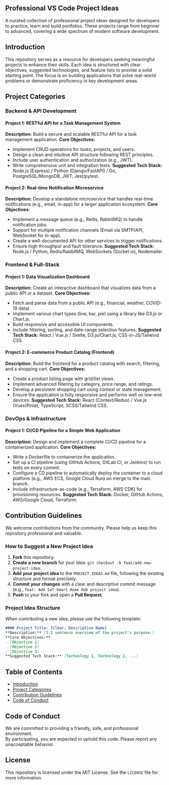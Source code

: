 ## Professional VS Code Project Ideas

A curated collection of professional project ideas designed for developers to practice, learn and build portfolios. These projects range from beginner to advanced, covering a wide spectrum of modern software development.

## Introduction

This repository serves as a resource for developers seeking meaningful projects to enhance their skills. Each idea is structured with clear objectives, suggested technologies, and feature lists to provide a solid starting point. The focus is on building applications that solve real-world problems or demonstrate proficiency in key development areas.

## Project Categories

### Backend & API Development

#### Project 1: RESTful API for a Task Management System
**Description:** Build a secure and scalable RESTful API for a task management application.
**Core Objectives:**
- Implement CRUD operations for tasks, projects, and users.
- Design a clean and intuitive API structure following REST principles.
- Include user authentication and authorization (e.g., JWT).
- Write comprehensive unit and integration tests.
**Suggested Tech Stack:** Node.js (Express) / Python (Django/FastAPI) / Go, PostgreSQL/MongoDB, JWT, Jest/pytest.

#### Project 2: Real-time Notification Microservice
**Description:** Develop a standalone microservice that handles real-time notifications (e.g., email, in-app) for a larger application ecosystem.
**Core Objectives:**
- Implement a message queue (e.g., Redis, RabbitMQ) to handle notification jobs.
- Support for multiple notification channels (Email via SMTP/API, WebSocket for in-app).
- Create a well-documented API for other services to trigger notifications.
- Ensure high throughput and fault tolerance.
**Suggested Tech Stack:** Node.js / Python, Redis/RabbitMQ, WebSockets (Socket.io), Nodemailer.

### Frontend & Full-Stack

#### Project 1: Data Visualization Dashboard
**Description:** Create an interactive dashboard that visualizes data from a public API or a dataset.
**Core Objectives:**
- Fetch and parse data from a public API (e.g., financial, weather, COVID-19 data).
- Implement various chart types (line, bar, pie) using a library like D3.js or Chart.js.
- Build responsive and accessible UI components.
- Include filtering, sorting, and date-range selection features.
**Suggested Tech Stack:** React / Vue.js / Svelte, D3.js/Chart.js, CSS-in-JS/Tailwind CSS.

#### Project 2: E-commerce Product Catalog (Frontend)
**Description:** Build the frontend for a product catalog with search, filtering, and a shopping cart.
**Core Objectives:**
- Create a product listing page with grid/list views.
- Implement advanced filtering by category, price range, and ratings.
- Develop a persistent shopping cart using context or state management.
- Ensure the application is fully responsive and performs well on low-end devices.
**Suggested Tech Stack:** React (Context/Redux) / Vue.js (Vuex/Pinia), TypeScript, SCSS/Tailwind CSS.

### DevOps & Infrastructure

#### Project 1: CI/CD Pipeline for a Simple Web Application
**Description:** Design and implement a complete CI/CD pipeline for a containerized application.
**Core Objectives:**
- Write a Dockerfile to containerize the application.
- Set up a CI pipeline (using GitHub Actions, GitLab CI, or Jenkins) to run tests on every commit.
- Configure a CD pipeline to automatically deploy the container to a cloud platform (e.g., AWS ECS, Google Cloud Run) on merge to the main branch.
- Include infrastructure-as-code (e.g., Terraform, AWS CDK) for provisioning resources.
**Suggested Tech Stack:** Docker, GitHub Actions, AWS/Google Cloud, Terraform.

## Contribution Guidelines

We welcome contributions from the community. Please help us keep this repository professional and valuable.

### How to Suggest a New Project Idea

1. **Fork** this repository.
2. **Create a new branch** for your idea: `git checkout -b feat/add-new-project-idea`.
3. **Add your project idea** to the `PROJECT_IDEAS.md` file, following the existing structure and format precisely.
4. **Commit your changes** with a clear and descriptive commit message (e.g., `feat: Add IoT Smart Home Hub project idea`).
5. **Push** to your fork and open a **Pull Request**.

### Project Idea Structure

When contributing a new idea, please use the following template:

```markdown
#### Project Title: [Clear, Descriptive Name]
**Description:** [1-2 sentence overview of the project's purpose.]
**Core Objectives:**
- [Objective 1]
- [Objective 2]
- [Objective 3]
**Suggested Tech Stack:** [Technology 1, Technology 2, ...]
```

## Table of Contents

- [Introduction](#introduction)
- [Project Categories](#project-categories)
- [Contribution Guidelines](#contribution-guidelines)
- [Code of Conduct](#code-of-conduct)

## Code of Conduct

We are committed to providing a friendly, safe, and professional environment.   
By participating, you are expected to uphold this code. Please report any unacceptable behavior.

## License

This repository is licensed under the MIT License. See the `LICENSE` file for more information.

